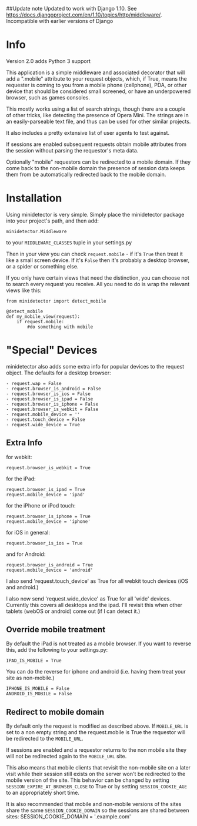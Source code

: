 ##Update note
Updated to work with Django 1.10. See https://docs.djangoproject.com/en/1.10/topics/http/middleware/. Incompatible with earlier versions of Django

Info
====
Version 2.0 adds Python 3 support

This application is a simple middleware and associated decorator that will add a ".mobile" attribute to your request objects, which, if True, means the requester is coming to you from a mobile phone (cellphone), PDA, or other device that should be considered small screened, or have an underpowered browser, such as games consoles.

This mostly works using a list of search strings, though there are a couple of other tricks, like detecting the presence of Opera Mini. The strings are in an easily-parseable text file, and thus can be used for other similar projects.

It also includes a pretty extensive list of user agents to test against.

If sessions are enabled subsequent requests obtain mobile attributes from the session without parsing the requestor's meta data.

Optionally "mobile" requestors can be redirected to a mobile domain. If they come back to the non-mobile domain the presence of session data keeps them from be automatically redirected back to the mobile domain.

Installation
============

Using minidetector is very simple. Simply place the minidetector package into your project's path, and then add:

	minidetector.Middleware

to your `MIDDLEWARE_CLASSES` tuple in your settings.py

Then in your view you can check `request.mobile` - if it's `True` then treat it like a small screen device. If it's `False` then it's probably a desktop browser, or a spider or something else.

If you only have certain views that need the distinction, you can choose not to search every request you receive. All you need to do is wrap the relevant views like this:

	from minidetector import detect_mobile

	@detect_mobile
	def my_mobile_view(request):
		if request.mobile:
			#do something with mobile

"Special" Devices
=================

minidetector also adds some extra info for popular devices to the request object. The defaults for a desktop browser:

	- request.wap = False
	- request.browser_is_android = False
	- request.browser_is_ios = False
	- request.browser_is_ipad = False
	- request.browser_is_iphone = False
	- request.browser_is_webkit = False
	- request.mobile_device = ''
	- request.touch_device = False
	- request.wide_device = True


Extra Info
----------

for webkit:

	request.browser_is_webkit = True

for the iPad:

	request.browser_is_ipad = True
	request.mobile_device = 'ipad'

for the iPhone or iPod touch:

	request.browser_is_iphone = True
	request.mobile_device = 'iphone'

for iOS in general:

	request.browser_is_ios = True

and for Android:

	request.browser_is_android = True
	request.mobile_device = 'android'

I also send 'request.touch_device' as True for all webkit touch devices (iOS and android.)

I also now send 'request.wide_device' as True for all 'wide' devices. Currently this covers all desktops and the ipad. I'll revisit this when other tablets (webOS or android) come out (if I can detect it.)

Override mobile treatment
-------------------------

By default the iPad is not treated as a mobile browser. If you want to reverse this, add the following to your settings.py:

	IPAD_IS_MOBILE = True

You can do the reverse for iphone and android (i.e. having them treat your site as non-mobile.)

	IPHONE_IS_MOBILE = False
	ANDROID_IS_MOBILE = False

Redirect to mobile domain
------------------------

By default only the request is modified as described above. If `MOBILE_URL` is set to a non empty string and the request.mobile is True the requestor will be redirected to the `MOBILE_URL`.

If sessions are enabled and a requestor returns to the non mobile site they will not be redirected again to the `MOBILE_URL` site.

This also means that mobile clients that revisit the non-mobile site on a later visit while their session still exists on the server won't be redirected to the mobile version of the site. This behavior can be changed by setting `SESSION_EXPIRE_AT_BROWSER_CLOSE` to True or by setting `SESSION_COOKIE_AGE` to an appropriately short time.

It is also recommended that mobile and non-mobile versions of the sites share the same `SESSION_COOKIE_DOMAIN` so the sessions are shared between sites:
	SESSION_COOKIE_DOMAIN = '.example.com'
